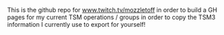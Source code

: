 This is the github repo for www.twitch.tv/mozzletoff in order to build a GH pages for my current TSM operations / groups in order to copy the TSM3 information I currently use to export for yourself!
